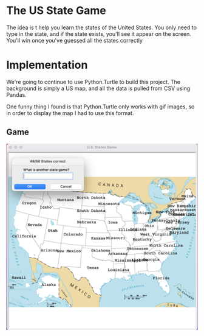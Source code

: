 # The US State Game

The idea is t help you learn the states of the United States.
You only need to type in the state, and if the state exists, you'll see
it appear on the screen. You'll win once you've guessed all the states correctly


# Implementation

We're going to continue to use Python.Turtle to build this project. The
background is simply a US map, and all the data is pulled from CSV using
Pandas.

One funny thing I found is that Python.Turtle only works with gif images,
so in order to display the map I had to use this format.


## Game
![alt text](https://github.com/dbgoytia/algorithms/blob/0fd9decaf9ce4035dc17a6da64a85aed40ab29ef/pro-bootcamp/028_us_states_game/us-states-game.png)
